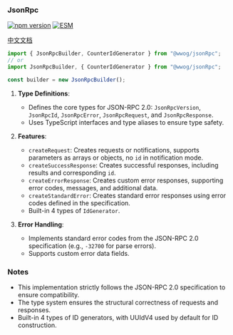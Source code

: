 ### JsonRpc

[![npm version](https://img.shields.io/npm/v/@wwog/json_rpc.svg)](https://www.npmjs.com/package/@wwog/json_rpc)
[![ESM](https://img.shields.io/badge/📦-ESM%20only-brightgreen.svg)](https://nodejs.org/api/esm.html)

[中文文档](./docs/README_zh.md)

```typescript
import { JsonRpcBuilder, CounterIdGenerator } from "@wwog/jsonRpc";
// or
import JsonRpcBuilder, { CounterIdGenerator } from "@wwog/jsonRpc";

const builder = new JsonRpcBuilder();
```

1. **Type Definitions**:

   - Defines the core types for JSON-RPC 2.0: `JsonRpcVersion`, `JsonRpcId`, `JsonRpcError`, `JsonRpcRequest`, and `JsonRpcResponse`.
   - Uses TypeScript interfaces and type aliases to ensure type safety.

2. **Features**:

   - `createRequest`: Creates requests or notifications, supports parameters as arrays or objects, no `id` in notification mode.
   - `createSuccessResponse`: Creates successful responses, including results and corresponding `id`.
   - `createErrorResponse`: Creates custom error responses, supporting error codes, messages, and additional data.
   - `createStandardError`: Creates standard error responses using error codes defined in the specification.
   - Built-in 4 types of `IdGenerator`.

3. **Error Handling**:

   - Implements standard error codes from the JSON-RPC 2.0 specification (e.g., `-32700` for parse errors).
   - Supports custom error data fields.

### Notes

- This implementation strictly follows the JSON-RPC 2.0 specification to ensure compatibility.
- The type system ensures the structural correctness of requests and responses.
- Built-in 4 types of ID generators, with UUIdV4 used by default for ID construction.
